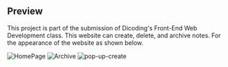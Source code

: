 ## Preview
This project is part of the submission of Dicoding's Front-End Web Development class. This website can create, delete, and archive notes. For the appearance of the website as shown below. 

![HomePage](https://github.com/user-attachments/assets/d948f18e-7aab-43ae-b2eb-2e3447f6b277)
![Archive](https://github.com/user-attachments/assets/e227986b-ba88-4375-9540-01060451de86)
![pop-up-create](https://github.com/user-attachments/assets/b9dc1ffe-583f-4732-9079-08ffcba80bd0)
